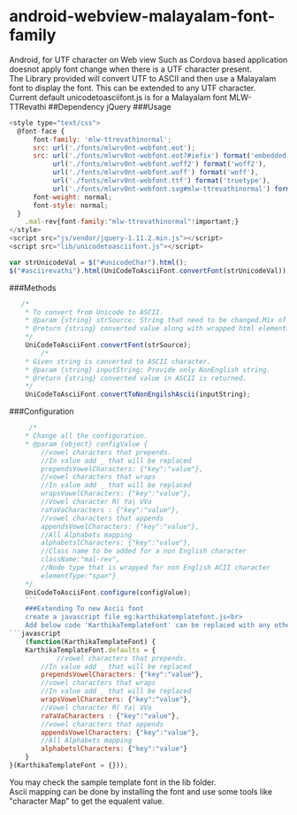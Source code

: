 # android-webview-malayalam-font-family
Android, for UTF character on Web view Such as Cordova based application doesnot apply font change when there is a UTF character present.<br>
The Library provided will convert UTF to ASCII and then use a Malayalam font to display the font.
This can be extended to any UTF character. <br>
Current default unicodetoasciifont.js is for a Malayalam font MLW-TTRevathi
##Dependency 
jQuery
###Usage
```javascript
<style type="text/css">
  @font-face {
      font-family: 'mlw-ttrevathinormal';
      src: url('./fonts/mlwrv0nt-webfont.eot');
      src: url('./fonts/mlwrv0nt-webfont.eot?#iefix') format('embedded-opentype'),
           url('./fonts/mlwrv0nt-webfont.woff2') format('woff2'),
           url('./fonts/mlwrv0nt-webfont.woff') format('woff'),
           url('./fonts/mlwrv0nt-webfont.ttf') format('truetype'),
           url('./fonts/mlwrv0nt-webfont.svg#mlw-ttrevathinormal') format('svg');
      font-weight: normal;
      font-style: normal;
  }
	.mal-rev{font-family:"mlw-ttrevathinormal"!important;}
</style>
<script src="js/vendor/jquery-1.11.2.min.js"></script>
<script src="lib/unicodetoasciifont.js"></script>

var strUnicodeVal = $("#unicodeChar").html();
$("#asciirevathi").html(UniCodeToAsciiFont.convertFont(strUnicodeVal));
```
###Methods
```javascript
   /*
    * To convert from Unicode to ASCII.
    * @param {string} strSource: String that need to be changed.Mix of English and non English accepted
    * @return {string} converted value along with wrapped html element.
    */
	UniCodeToAsciiFont.convertFont(strSource);
		/*
    * Given string is converted to ASCII character.
    * @param {string} inputString: Provide only NonEnglish string.
    * @return {string} converted value in ASCII is returned.
    */
	UniCodeToAsciiFont.convertToNonEngilshAscii(inputString);
```
###Configuration
```javascript
	 /*
    * Change all the configuration.
    * @param {object} configValue {
		//vowel characters that prepends.
		//In value add _ that will be replaced
		prependsVowelCharacters: {"key":"value"},
		//vowel characters that wraps 
		//In value add _ that will be replaced
		wrapsVowelCharacters: {"key":"value"},
		//Vowel character R( Ya| VVa 
		raYaVaCharacters : {"key":"value"},
		//vowel characters that appends 
		appendsVowelCharacters: {"key":"value"},
		//All Alphabets mapping
		alphabetslCharacters: {"key":"value"},
		//Class name to be added for a non English character
		className:"mal-rev",
		//Node type that is wrapped for non English ACII character
		elementType:"span"}
    */
	UniCodeToAsciiFont.configure(configValue);
	```
	###Extending To new Ascii font
	create a javascript file eg:karthikatemplatefont.js<br>
	Add below code 'KarthikaTemplateFont' can be replaced with any other name
```javascript
	(function(KarthikaTemplateFont) {
	KarthikaTemplateFont.defaults = {
			//vowel characters that prepends.
		//In value add _ that will be replaced
		prependsVowelCharacters: {"key":"value"},
		//vowel characters that wraps 
		//In value add _ that will be replaced
		wrapsVowelCharacters: {"key":"value"},
		//Vowel character R( Ya| VVa 
		raYaVaCharacters : {"key":"value"},
		//vowel characters that appends 
		appendsVowelCharacters: {"key":"value"},
		//All Alphabets mapping
		alphabetslCharacters: {"key":"value"}
	}
}(KarthikaTemplateFont = {}));
```
You may check the sample template font in the lib folder.<br>
Ascii mapping can be done by installing the font and use some tools like "character Map" to get the equalent value.
